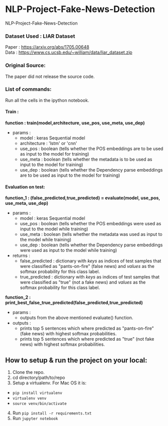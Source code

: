 # NLP-Project-Fake-News-Detection
NLP-Project-Fake-News-Detection

### Dataset Used : LIAR Dataset 
Paper : https://arxiv.org/abs/1705.00648 <br>
Data : https://www.cs.ucsb.edu/~william/data/liar_dataset.zip

### Original Source:
The paper did not release the source code.

### List of commands:
Run all the cells in the ipython notebook.

#### Train :
**function : train(model,architecture, use_pos, use_meta, use_dep)** <br>
* params : <br>
  - model : keras Sequential model <br>
  - architecture : 'lstm' or 'cnn' <br>
  - use_pos : boolean (tells whether the POS embeddings are to be used as input to the model for training) <br>
  - use_meta : boolean (tells whether the metadata is to be used as input to the model for training)  <br>
  - use_dep : boolean (tells whether the Dependency parse embeddings are to be used as input to the model for training)  <br>

#### Evaluation on test:
**function_1 : (false_predicted,true_predicted) = evaluate(model, use_pos, use_meta, use_dep)**
* params : <br>
  - model : keras Sequential model <br>
  - use_pos : boolean (tells whether the POS embeddings were used as input to the model while training) <br>
  - use_meta : boolean (tells whether the metadata was used as input to the model while training)  <br>
  - use_dep : boolean (tells whether the Dependency parse embeddings were used as input to the model while training)  <br>
* returns : <br>
  - false_predicted : dictionary with *keys* as indices of test samples that were classified as "pants-on-fire" (false news) and *values* as the softmax probability for this class label. <br>
  - true_predicted : dictionary with *keys* as indices of test samples that were classified as "true" (not a fake news) and *values* as the softmax probability for this class label.  <br>

**function_2 : print_best_false_true_predicted(false_predicted,true_predicted)**
* params : <br>
  - outputs from the above mentioned evaluate() function. <br>
* outputs : 
  - prints top 5 sentences which where predicted as "pants-on-fire" (fake news) with highest softmax probabilities. <Br>
  - prints top 5 sentences which where predicted as "true" (not fake news) with highest softmax probabilities.
  

## How to setup & run the project on your local:
1. Clone the repo.
2. cd directory/path/to/repo
3. Setup a virtualenv. For Mac OS it is:
  - `pip install virtualenv`
  - `virtualenv venv`
  - `source venv/bin/activate`
4. Run `pip install -r requirements.txt`
5. Run `jupyter notebook`